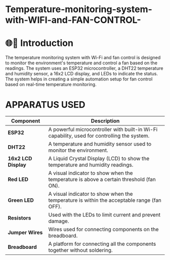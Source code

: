 # Temperature-monitoring-system-with-WIFI-and-FAN-CONTROL-
# 🌐📌 Introduction
The temperature monitoring system with Wi-Fi and fan control is designed to monitor the environment's temperature and control a fan based on the readings. The system uses an ESP32 microcontroller, a DHT22 temperature and humidity sensor, a 16x2 LCD display, and LEDs to indicate the status. The system helps in creating a simple automation setup for fan control based on real-time temperature monitoring.

# APPARATUS USED 
| **Component**        | **Description**                                                                             |
| -------------------- | ------------------------------------------------------------------------------------------- |
| **ESP32**            | A powerful microcontroller with built-in Wi-Fi capability, used for controlling the system. |
| **DHT22**            | A temperature and humidity sensor used to monitor the environment.                          |
| **16x2 LCD Display** | A Liquid Crystal Display (LCD) to show the temperature and humidity readings.               |
| **Red LED**          | A visual indicator to show when the temperature is above a certain threshold (fan ON).      |
| **Green LED**        | A visual indicator to show when the temperature is within the acceptable range (fan OFF).   |
| **Resistors**        | Used with the LEDs to limit current and prevent damage.                                     |
| **Jumper Wires**     | Wires used for connecting components on the breadboard.                                     |
| **Breadboard**       | A platform for connecting all the components together without soldering.                    |
